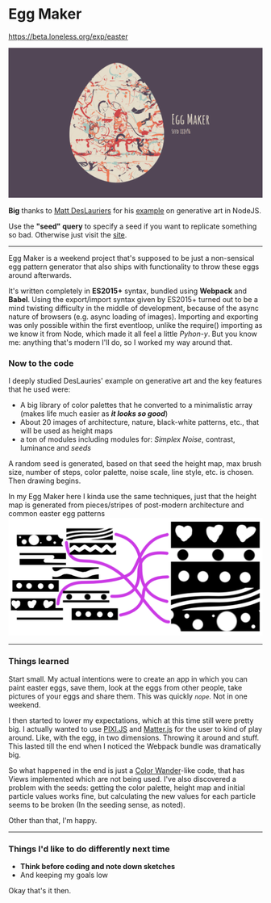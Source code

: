 # Egg Maker

<https://beta.loneless.org/exp/easter>

![Egg Maker Image](https://github.com/LonelessCodes/EggMaker/raw/master/images/screenshot.png "Egg Maker Screenshot")

**Big** thanks to [Matt DesLauriers](http://mattdesl.svbtle.com) for his [example](http://color-wander.surge.sh) on generative art in NodeJS.

Use the **"seed" query** to specify a seed if you want to replicate something so bad. Otherwise just visit the [site](https://beta.loneless.org/exp/easter).

---

Egg Maker is a weekend project that's supposed to be just a non-sensical egg pattern generator that also ships with functionality to throw these eggs around afterwards.

It's written completely in **ES2015+** syntax, bundled using **Webpack** and **Babel**. Using the export/import syntax given by ES2015+ turned out to be a mind twisting difficulty in the middle of development, because of the async nature of browsers (e.g. async loading of images). Importing and exporting was only possible within the first eventloop, unlike the require() importing as we know it from Node, which made it all feel a little *Pyhon-y*. But you know me: anything that's modern I'll do, so I worked my way around that.

### Now to the code

I deeply studied DesLauries' example on generative art and the key features that he used were: 
+ A big library of color palettes that he converted to a minimalistic array (makes life much easier as ***it looks so good***)
+ About 20 images of architecture, nature, black-white patterns, etc., that will be used as height maps
+ a ton of modules including modules for: *Simplex Noise*, contrast, luminance and *seeds*

A random seed is generated, based on that seed the height map, max brush size, number of steps, color palette, noise scale, line style, etc. is chosen. Then drawing begins.

In my Egg Maker here I kinda use the same techniques, just that the height map is generated from pieces/stripes of post-modern architecture and common easter egg patterns
![Graph showing how height maps are made in Egg Maker](https://github.com/LonelessCodes/EggMaker/raw/master/images/heightmaps.png "How the height maps are made")

---

### Things learned

Start small. My actual intentions were to create an app in which you can paint easter eggs, save them, look at the eggs from other people, take pictures of your eggs and share them.
This was quickly *`nope`*. Not in one weekend.

I then started to lower my expectations, which at this time still were pretty big. I actually wanted to use [PIXI.JS](http://pixijs.com) and [Matter.js](http://matterjs.com) for the user to kind of play around. Like, with the egg, in two dimensions. Throwing it around and stuff. This lasted till the end when I noticed the Webpack bundle was dramatically big.

So what happened in the end is just a [Color Wander](http://color-wander.surge.sh)-like code, that has Views implemented which are not being used. I've also discovered a problem with the seeds: getting the color palette, height map and initial particle values works fine, but calculating the new values for each particle seems to be broken (In the seeding sense, as noted).

Other than that, I'm happy.

---

### Things I'd like to do differently next time

+ **Think before coding and note down sketches**
+ And keeping my goals low

Okay that's it then.